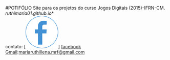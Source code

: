   
#POTIFÓLIO
Site para os projetos do curso Jogos Digitais (2015)-IFRN-CM.    
*ruthimaria01.github.io**  
contato:
[![](face.png)] [facebook](https://web.facebook.com/maria.ruthillena)   
[Gmail](mariaruthillena.mrf@gmail.com):mariaruthillena.mrf@gmail.com
